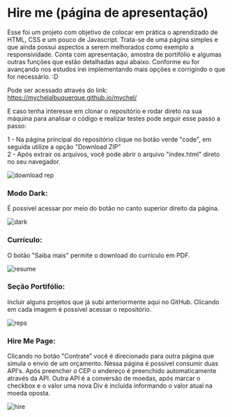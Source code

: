 # Hire me (página de apresentação)

Esse foi um projeto com objetivo de colocar em prática o aprendizado de HTML, CSS e um pouco de Javascript. 
Trata-se de uma página simples e que ainda possui aspectos a serem melhorados como exemplo a responsividade.
Conta com apresentação, amostra de portifólio e algumas outras funções que estão detalhadas aqui abaixo. Conforme eu for avançando nos estudos irei implementando mais opções e corrigindo o que for necessário. :D

Pode ser acessado através do link: https://mychelalbuquerque.github.io/mychel/

E caso tenha interesse em clonar o repositório e rodar direto na sua máquina para analisar o código e realizar testes pode seguir esse passo a passo:

1 - Na página principal do repositório clique no botão verde "code", em seguida utilize a opção "Download ZIP"<br>
2 - Após extrair os arquivos, você pode abrir o arquivo "index.html" direto no seu navegador. 

![download rep](https://user-images.githubusercontent.com/94093354/153206488-a4b88708-d505-455b-b76d-5cb22b33f0a3.gif)

### Modo Dark: 
É possível acessar por meio do botão no canto superior direito da página.

![dark](https://user-images.githubusercontent.com/94093354/153207021-f1249a09-6d05-4661-a028-52c0da9f1d1a.gif)

### Currículo:
O botão "Saiba mais" permite o download do currículo em PDF.

![resume](https://user-images.githubusercontent.com/94093354/153207548-e0d118e4-0afa-40ac-aaa7-8a2ef8e567ce.gif)

### Seção Portifólio:
Incluir alguns projetos que já subi anteriormente aqui no GitHub. Clicando em cada imagem é possível acessar o repositório. 

![reps](https://user-images.githubusercontent.com/94093354/153208013-9551c73d-67c1-4cfd-a71f-de845f78c7e7.gif)

### Hire Me Page:
Clicando no botão "Contrate" você é direcionado para outra página que simula o envio de um orçamento. 
Nessa página é possível consumir duas API's. Após preencher o CEP o endereço é preenchido automaticamente através da API. 
Outra API é a conversão de moedas, após marcar o checkbox e o valor uma nova Div é incluida informando o valor atual na moeda oposta. 

![hire](https://user-images.githubusercontent.com/94093354/153215609-5b413640-9bbf-4b72-9569-9e4d8d15f39a.gif)
